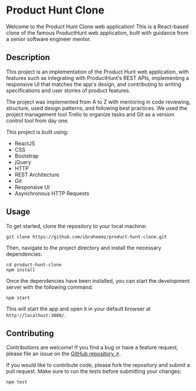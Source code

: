 # Product Hunt Clone

Welcome to the Product Hunt Clone web application! This is a React-based clone of the famous ProductHunt web application, built with guidance from a senior software engineer mentor.

## Description

This project is an implementation of the Product Hunt web application, with features such as integrating with ProductHunt's REST APIs, implementing a responsive UI that matches the app's design, and contributing to writing specifications and user stories of product features.

The project was implemented from A to Z with mentoring in code reviewing, structure, used design patterns, and following best practices. We used the project management tool Trello to organize tasks and Git as a version control tool from day one.

This project is built using:

- ReactJS
- CSS
- Bootstrap
- jQuery
- HTTP
- REST Architecture
- Git
- Responsive UI
- Asynchronous HTTP Requests

## Usage

To get started, clone the repository to your local machine:

```
git clone https://github.com/ibraheemz/product-hunt-clone.git
```

Then, navigate to the project directory and install the necessary dependencies:

```
cd product-hunt-clone
npm install
```

Once the dependencies have been installed, you can start the development server with the following command:

```
npm start
```

This will start the app and open it in your default browser at `http://localhost:3000/`.

## Contributing

Contributions are welcome! If you find a bug or have a feature request, please file an issue on the [GitHub repository ↗](https://github.com/ibraheemz/product-hunt-clone/issues).

If you would like to contribute code, please fork the repository and submit a pull request. Make sure to run the tests before submitting your changes:

```
npm test
```
